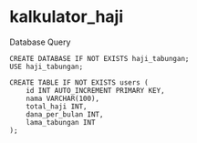 # kalkulator_haji

Database Query
```
CREATE DATABASE IF NOT EXISTS haji_tabungan;
USE haji_tabungan;

CREATE TABLE IF NOT EXISTS users (
    id INT AUTO_INCREMENT PRIMARY KEY,
    nama VARCHAR(100),
    total_haji INT,
    dana_per_bulan INT,
    lama_tabungan INT
);

```